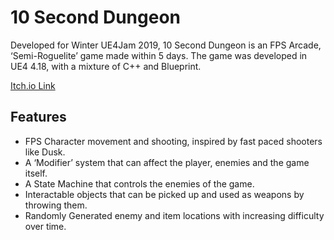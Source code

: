 # 10 Second Dungeon

Developed for Winter UE4Jam 2019, 10 Second Dungeon is an FPS Arcade, ‘Semi-Roguelite’ game made within 5 days. The game was developed in UE4 4.18, with a mixture of C++ and Blueprint.

[Itch.io Link](https://hubba368.itch.io/10-second-dungeon)

## Features
-	FPS Character movement and shooting, inspired by fast paced shooters like Dusk.
-	A ‘Modifier’ system that can affect the player, enemies and the game itself.
-	A State Machine that controls the enemies of the game.
-	Interactable objects that can be picked up and used as weapons by throwing them.
-	Randomly Generated enemy and item locations with increasing difficulty over time.
